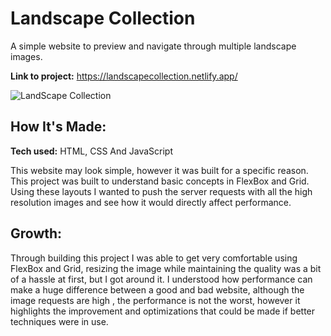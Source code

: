 # Landscape Collection
A simple website to preview and navigate through multiple landscape images.

**Link to project:** https://landscapecollection.netlify.app/

![LandScape Collection](https://res.cloudinary.com/dtyc44fjq/image/upload/v1679975031/LandScape_kvfgbb.jpg)

## How It's Made:

**Tech used:** HTML, CSS And JavaScript

This website may look simple, however it was built for a specific reason. This project was built to understand basic concepts in FlexBox and Grid. Using these layouts I wanted to push the server requests with all the high resolution images and see how it would directly affect performance.


## Growth:

Through building this project I was able to get very comfortable using FlexBox and Grid, resizing the image while maintaining the quality was a bit of a hassle at first, but I got around it. I understood how performance can make a huge difference between a good and bad website, although the image requests are high , the performance is not the worst, however it highlights the improvement and optimizations that could be made if better techniques were in use. 

